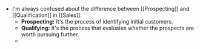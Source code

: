 - I'm always confused about the difference between [[Prospecting]] and [[Qualification]] in [[Sales]]:
	- **Prospecting:** It's the process of identifying initial customers.
	- **Qualifying:** It's the process that evaluates whether the prospects are worth pursuing further.
	-
